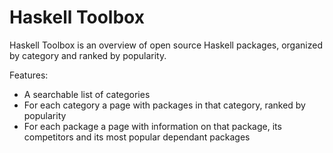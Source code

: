 Haskell Toolbox
============

Haskell Toolbox is an overview of open source Haskell packages, organized by category and ranked by popularity.

Features:

  - A searchable list of categories
  - For each category a page with packages in that category, ranked by popularity
  - For each package a page with information on that package, its competitors and its most popular dependant packages

